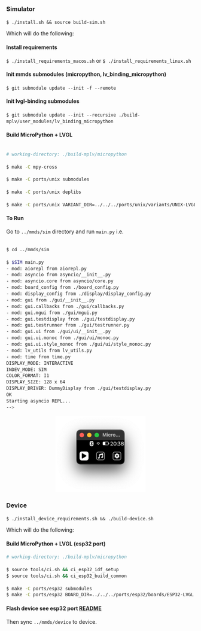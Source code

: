 
### Simulator

`$ ./install.sh && source build-sim.sh`

Which will do the following:

#### Install requirements

`$ ./install_requirements_macos.sh` or `$ ./install_requirements_linux.sh`

#### Init mmds submodules (micropython, lv_binding_micropython)

`$ git submodule update --init -f --remote`

#### Init lvgl-binding submodules
`$ git submodule update --init --recursive ./build-mplv/user_modules/lv_binding_micropython`

#### Build MicroPython + LVGL
```bash

# working-directory: ./build-mplv/micropython

$ make -C mpy-cross

$ make -C ports/unix submodules

$ make -C ports/unix deplibs

$ make -C ports/unix VARIANT_DIR=../../../ports/unix/variants/UNIX-LVGL

```

#### To Run

Go to `../mmds/sim` directory and run `main.py` i.e.

```sh

$ cd ../mmds/sim

$ $SIM main.py
- mod: aiorepl from aiorepl.py
- mod: asyncio from asyncio/__init__.py
- mod: asyncio.core from asyncio/core.py
- mod: board_config from ./board_config.py
- mod: display_config from ./display/display_config.py
- mod: gui from ./gui/__init__.py
- mod: gui.callbacks from ./gui/callbacks.py
- mod: gui.mgui from ./gui/mgui.py
- mod: gui.testdisplay from ./gui/testdisplay.py
- mod: gui.testrunner from ./gui/testrunner.py
- mod: gui.ui from ./gui/ui/__init__.py
- mod: gui.ui.monoc from ./gui/ui/monoc.py
- mod: gui.ui.style_monoc from ./gui/ui/style_monoc.py
- mod: lv_utils from lv_utils.py
- mod: time from time.py
DISPLAY_MODE: INTERACTIVE
INDEV_MODE: SIM
COLOR_FORMAT: I1
DISPLAY_SIZE: 128 x 64
DISPLAY_DRIVER: DummyDisplay from ./gui/testdisplay.py
OK
Starting asyncio REPL...
-->
```

<div align="center">
  <img src="../docs/img/menu.png" width="240" height="204">
</div>

### Device

`$ ./install_device_requirements.sh && ./build-device.sh`


Which will do the following:

#### Build MicroPython + LVGL (esp32 port)
      
```sh
# working-directory: ./build-mplv/micropython 

$ source tools/ci.sh && ci_esp32_idf_setup
$ source tools/ci.sh && ci_esp32_build_common

$ make -C ports/esp32 submodules
$ make -C ports/esp32 BOARD_DIR=../../../ports/esp32/boards/ESP32-LVGL
```

#### Flash device see esp32 port [README](https://github.com/micropython/micropython/tree/master/ports/esp32)

Then sync `../mmds/device` to device.
